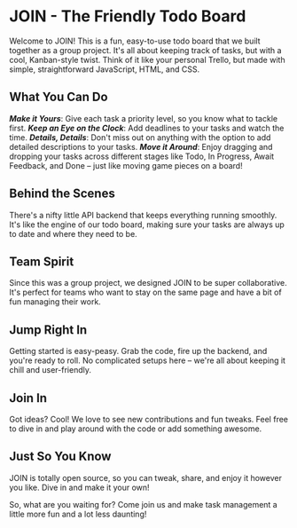 # JOIN - The Friendly Todo Board
Welcome to JOIN! This is a fun, easy-to-use todo board that we built together as a group project. It's all about keeping track of tasks, but with a cool, Kanban-style twist. Think of it like your personal Trello, but made with simple, straightforward JavaScript, HTML, and CSS.

## What You Can Do

***Make it Yours***: Give each task a priority level, so you know what to tackle first.
***Keep an Eye on the Clock***: Add deadlines to your tasks and watch the time.
***Details, Details***: Don't miss out on anything with the option to add detailed descriptions to your tasks.
***Move it Around***: Enjoy dragging and dropping your tasks across different stages like Todo, In Progress, Await Feedback, and Done – just like moving game pieces on a board!

## Behind the Scenes
There's a nifty little API backend that keeps everything running smoothly. It's like the engine of our todo board, making sure your tasks are always up to date and where they need to be.

## Team Spirit
Since this was a group project, we designed JOIN to be super collaborative. It's perfect for teams who want to stay on the same page and have a bit of fun managing their work.

## Jump Right In
Getting started is easy-peasy. Grab the code, fire up the backend, and you're ready to roll. No complicated setups here – we're all about keeping it chill and user-friendly.

## Join In
Got ideas? Cool! We love to see new contributions and fun tweaks. Feel free to dive in and play around with the code or add something awesome.

## Just So You Know
JOIN is totally open source, so you can tweak, share, and enjoy it however you like. Dive in and make it your own!

So, what are you waiting for? Come join us and make task management a little more fun and a lot less daunting!